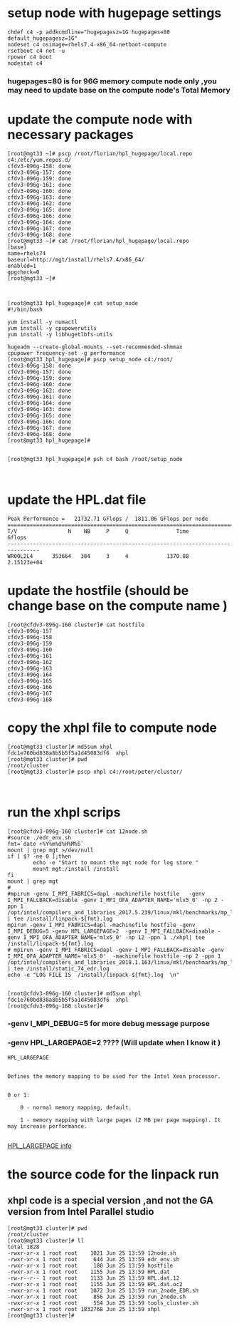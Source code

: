 #  setup node with hugepage settings 
```
chdef c4 -p addkcmdline="hugepagesz=1G hugepages=80 default_hugepagesz=1G"
nodeset c4 osimage=rhels7.4-x86_64-netboot-compute
rsetboot c4 net -u
rpower c4 boot
nodestat c4
```

### hugepages=80  is for 96G memory compute node only  ,you may need to update base on the compute node's Total Memory 

# update the compute node with necessary packages 
```
[root@mgt33 ~]# pscp /root/florian/hpl_hugepage/local.repo c4:/etc/yum.repos.d/
cfdv3-096g-158: done
cfdv3-096g-157: done
cfdv3-096g-159: done
cfdv3-096g-161: done
cfdv3-096g-160: done
cfdv3-096g-163: done
cfdv3-096g-162: done
cfdv3-096g-165: done
cfdv3-096g-166: done
cfdv3-096g-164: done
cfdv3-096g-167: done
cfdv3-096g-168: done
[root@mgt33 ~]# cat /root/florian/hpl_hugepage/local.repo
[base]
name=rhels74
baseurl=http://mgt/install/rhels7.4/x86_64/
enabled=1
gpgcheck=0
[root@mgt33 ~]#



[root@mgt33 hpl_hugepage]# cat setup_node
#!/bin/bash

yum install -y numactl
yum install -y cpupowerutils
yum install -y libhugetlbfs-utils

hugeadm --create-global-mounts --set-recommended-shmmax
cpupower frequency-set -g performance
[root@mgt33 hpl_hugepage]# pscp setup_node c4:/root/
cfdv3-096g-158: done
cfdv3-096g-157: done
cfdv3-096g-159: done
cfdv3-096g-160: done
cfdv3-096g-162: done
cfdv3-096g-161: done
cfdv3-096g-164: done
cfdv3-096g-163: done
cfdv3-096g-165: done
cfdv3-096g-166: done
cfdv3-096g-167: done
cfdv3-096g-168: done
[root@mgt33 hpl_hugepage]#


[root@mgt33 hpl_hugepage]# psh c4 bash /root/setup_node



```

# update the HPL.dat file 
```
Peak Performance =   21732.71 GFlops /  1811.06 GFlops per node
================================================================================
T/V                N    NB     P     Q               Time                 Gflops
--------------------------------------------------------------------------------
WR00L2L4      353664   384     3     4            1370.88            2.15123e+04

```
# update the hostfile  (should be change base on the compute name )

```
[root@cfdv3-096g-160 cluster]# cat hostfile
cfdv3-096g-157
cfdv3-096g-158
cfdv3-096g-159
cfdv3-096g-160
cfdv3-096g-161
cfdv3-096g-162
cfdv3-096g-163
cfdv3-096g-164
cfdv3-096g-165
cfdv3-096g-166
cfdv3-096g-167
cfdv3-096g-168

```
# copy the xhpl file to compute node 

```
[root@mgt33 cluster]# md5sum xhpl
fdc1e760bd838a8b5b5f5a1d45083df6  xhpl
[root@mgt33 cluster]# pwd
/root/cluster
[root@mgt33 cluster]# pscp xhpl c4:/root/peter/cluster/



``` 
#  run the xhpl scrips 


```
[root@cfdv3-096g-160 cluster]# cat 12node.sh
#source ./edr_env.sh
fmt=`date +%Y%m%d%H%M%S`
mount | grep mgt >/dev/null
if [ $? -ne 0 ];then
        echo -e "Start to mount the mgt node for log store "
        mount mgt:/install /install
fi
mount | grep mgt
#
#mpirun -genv I_MPI_FABRICS=dapl -machinefile hostfile   -genv I_MPI_FALLBACK=disable -genv I_MPI_OFA_ADAPTER_NAME='mlx5_0' -np 2 -ppn 1 /opt/intel/compilers_and_libraries_2017.5.239/linux/mkl/benchmarks/mp_linpack/xhpl_intel64_dynamic | tee /install/linpack-${fmt}.log
mpirun -genv I_MPI_FABRICS=dapl -machinefile hostfile -genv  I_MPI_DEBUG=5 -genv HPL_LARGEPAGE=2  -genv I_MPI_FALLBACK=disable -genv I_MPI_OFA_ADAPTER_NAME='mlx5_0' -np 12 -ppn 1 ./xhpl| tee /install/linpack-${fmt}.log
# mpirun -genv I_MPI_FABRICS=dapl -genv I_MPI_FALLBACK=disable -genv I_MPI_OFA_ADAPTER_NAME='mlx5_0'  -machinefile hostfile -np 2 -ppn 1 /opt/intel/compilers_and_libraries_2018.1.163/linux/mkl/benchmarks/mp_linpack/xhpl_intel64_static | tee /install/static_74_edr.log
echo -e "LOG FILE IS  /install/linpack-${fmt}.log  \n"


[root@cfdv3-096g-160 cluster]# md5sum xhpl
fdc1e760bd838a8b5b5f5a1d45083df6  xhpl
[root@cfdv3-096g-160 cluster]#

```
### -genv  I_MPI_DEBUG=5   for more debug message purpose 
### -genv HPL_LARGEPAGE=2  ???? (Will update when I know it  )

```
HPL_LARGEPAGE
	

Defines the memory mapping to be used for the Intel Xeon processor.
	

0 or 1:

    0 - normal memory mapping, default.

    1 - memory mapping with large pages (2 MB per page mapping). It may increase performance.


```
[HPL_LARGEPAGE info ](https://software.intel.com/en-us/mkl-linux-developer-guide-environment-variables)

# the source code for the linpack run 
## xhpl code is a special version ,and not the GA version from Intel Parallel studio 


```
[root@mgt33 cluster]# pwd
/root/cluster
[root@mgt33 cluster]# ll
total 1828
-rwxr-xr-x 1 root root    1021 Jun 25 13:59 12node.sh
-rwxr-xr-x 1 root root     644 Jun 25 13:59 edr_env.sh
-rwxr-xr-x 1 root root     180 Jun 25 13:59 hostfile
-rwxr-xr-x 1 root root    1155 Jun 25 13:59 HPL.dat
-rw-r--r-- 1 root root    1133 Jun 25 13:59 HPL.dat.12
-rwxr-xr-x 1 root root    1155 Jun 25 13:59 HPL.dat.oc2
-rwxr-xr-x 1 root root    1072 Jun 25 13:59 run_2node_EDR.sh
-rwxr-xr-x 1 root root     856 Jun 25 13:59 run_2node.sh
-rwxr-xr-x 1 root root     554 Jun 25 13:59 tools_cluster.sh
-rwxr-xr-x 1 root root 1832768 Jun 25 13:59 xhpl
[root@mgt33 cluster]#

```

